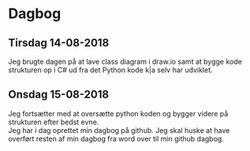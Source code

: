 # Dagbog

## Tirsdag 14-08-2018

Jeg brugte dagen på at lave class diagram i draw.io samt at bygge kode strukturen op i C# ud fra det Python kode k|a selv har udviklet.

## Onsdag 15-08-2018

Jeg fortsætter med at oversætte python koden og bygger videre på strukturen efter bedst evne.  
Jeg har i dag oprettet min dagbog på github. Jeg skal huske at have overført resten af min dagbog fra word over til min github dagbog.

